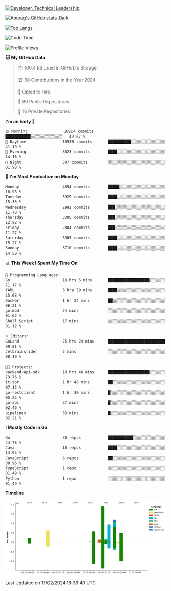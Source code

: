 <div>
  <a href="https://www.linkedin.com/in/arielpineiro/" target="_blank" rel="nofollow noopener noreferrer">
    <img src="https://img.shields.io/badge/-LinkedIn-%230077B5?style=for-the-badge&logo=linkedin&logoColor=white" alt="Developer, Technical Leadership" title="Ariel Piñeiro">
  </a>
</div>

[![Anurag's GitHub stats-Dark](https://github-readme-stats.vercel.app/api?username=arielsrv&show_icons=true&theme=dark#gh-dark-mode-only)](https://github.com/anuraghazra/github-readme-stats#gh-dark-mode-only)

[![Top Langs](https://github-readme-stats.vercel.app/api/top-langs/?username=arielsrv&layout=compact&langs_count=10&theme=dark#gh-dark-mode-only)](https://github.com/anuraghazra/github-readme-stats&theme=dark#gh-dark-mode-only)

<!--START_SECTION:waka-->
![Code Time](http://img.shields.io/badge/Code%20Time-579%20hrs%2051%20mins-blue)

![Profile Views](http://img.shields.io/badge/Profile%20Views-0-blue)

**🐱 My GitHub Data** 

> 📦 160.4 kB Used in GitHub's Storage 
 > 
> 🏆 38 Contributions in the Year 2024
 > 
> 💼 Opted to Hire
 > 
> 📜 89 Public Repositories 
 > 
> 🔑 16 Private Repositories 
 > 
**I'm an Early 🐤** 

```text
🌞 Morning                10914 commits       ███████████░░░░░░░░░░░░░░   42.67 % 
🌆 Daytime                10535 commits       ██████████░░░░░░░░░░░░░░░   41.19 % 
🌃 Evening                3623 commits        ████░░░░░░░░░░░░░░░░░░░░░   14.16 % 
🌙 Night                  507 commits         ░░░░░░░░░░░░░░░░░░░░░░░░░   01.98 % 
```
📅 **I'm Most Productive on Monday** 

```text
Monday                   4854 commits        █████░░░░░░░░░░░░░░░░░░░░   18.98 % 
Tuesday                  3929 commits        ████░░░░░░░░░░░░░░░░░░░░░   15.36 % 
Wednesday                2992 commits        ███░░░░░░░░░░░░░░░░░░░░░░   11.70 % 
Thursday                 3305 commits        ███░░░░░░░░░░░░░░░░░░░░░░   12.92 % 
Friday                   2884 commits        ███░░░░░░░░░░░░░░░░░░░░░░   11.27 % 
Saturday                 3905 commits        ████░░░░░░░░░░░░░░░░░░░░░   15.27 % 
Sunday                   3710 commits        ████░░░░░░░░░░░░░░░░░░░░░   14.50 % 
```


📊 **This Week I Spent My Time On** 

```text
💬 Programming Languages: 
Go                       18 hrs 6 mins       ██████████████████░░░░░░░   71.17 % 
YAML                     3 hrs 59 mins       ████░░░░░░░░░░░░░░░░░░░░░   15.68 % 
Docker                   1 hr 34 mins        ██░░░░░░░░░░░░░░░░░░░░░░░   06.21 % 
go.mod                   24 mins             ░░░░░░░░░░░░░░░░░░░░░░░░░   01.62 % 
Shell Script             17 mins             ░░░░░░░░░░░░░░░░░░░░░░░░░   01.12 % 

🔥 Editors: 
GoLand                   25 hrs 24 mins      █████████████████████████   99.81 % 
Jetbrainsrider           2 mins              ░░░░░░░░░░░░░░░░░░░░░░░░░   00.19 % 

🐱‍💻 Projects: 
backend-api-sdk          18 hrs 46 mins      ██████████████████░░░░░░░   73.76 % 
it-tor                   1 hr 48 mins        ██░░░░░░░░░░░░░░░░░░░░░░░   07.12 % 
go-restclient            1 hr 20 mins        █░░░░░░░░░░░░░░░░░░░░░░░░   05.25 % 
go-api                   37 mins             █░░░░░░░░░░░░░░░░░░░░░░░░   02.46 % 
pipelines                33 mins             █░░░░░░░░░░░░░░░░░░░░░░░░   02.21 % 
```

**I Mostly Code in Go** 

```text
Go                       30 repos            ███████████░░░░░░░░░░░░░░   44.78 % 
Java                     10 repos            ████░░░░░░░░░░░░░░░░░░░░░   14.93 % 
JavaScript               6 repos             ██░░░░░░░░░░░░░░░░░░░░░░░   08.96 % 
TypeScript               1 repo              ░░░░░░░░░░░░░░░░░░░░░░░░░   01.49 % 
Python                   1 repo              ░░░░░░░░░░░░░░░░░░░░░░░░░   01.49 % 
```



**Timeline**

![Lines of Code chart](https://raw.githubusercontent.com/arielsrv/arielsrv/main/assets/bar_graph.png)


 Last Updated on 17/02/2024 18:39:40 UTC
<!--END_SECTION:waka-->
